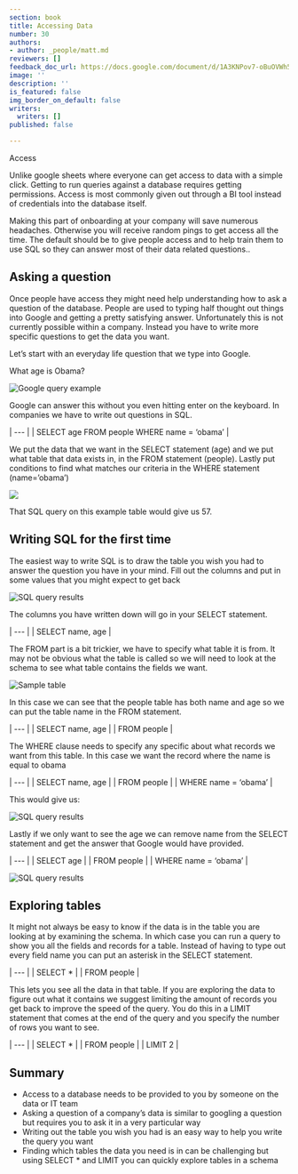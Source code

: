 ```yaml
---
section: book
title: Accessing Data
number: 30
authors:
- author: _people/matt.md
reviewers: []
feedback_doc_url: https://docs.google.com/document/d/1A3KNPov7-oBuOVWh553DTYXZxip6tw7NvW1q_ED3fI4/edit?usp=sharing
image: ''
description: ''
is_featured: false
img_border_on_default: false
writers:
  writers: []
published: false

---
```

Access

Unlike google sheets where everyone can get access to data with a simple click. Getting to run queries against a database requires getting permissions. Access is most commonly given out through a BI tool instead of credentials into the database itself.

Making this part of onboarding at your company will save numerous headaches. Otherwise you will receive random pings to get access all the time. The default should be to give people access and to help train them to use SQL so they can answer most of their data related questions..

## Asking a question

Once people have access they might need help understanding how to ask a question of the database. People are used to typing half thought out things into Google and getting a pretty satisfying answer. Unfortunately this is not currently possible within a company. Instead you have to write more specific questions to get the data you want.

Let’s start with an everyday life question that we type into Google.

What age is Obama?

![Google query example](https://assets.website-files.com/5c197923e5851742d9bc835d/5c955d53855a518944482b38_R51iIH8dMwcnos7Zum1E1foBdxoJikayyptwwd8cohPeMYDo4NIc0eXH3buKvPpnIm2z6LOXlV1qzLBBKPLj29AF0ZwhY5Nu-n5BGqBeGorx3vL2QubR-itTtRwIojCsRj7EmAV9.png)

Google can answer this without you even hitting enter on the keyboard. In companies we have to write out questions in SQL.

| --- |
| SELECT age FROM people WHERE name = ‘obama’ |

We put the data that we want in the SELECT statement (age) and we put what table that data exists in, in the FROM statement (people). Lastly put conditions to find what matches our criteria in the WHERE statement (name=’obama’)

![](https://assets.website-files.com/5c197923e5851742d9bc835d/5ca665441155fd65c7411b2c_Spreadsheet%20-_%20SQL.png)

That SQL query on this example table would give us 57.

## Writing SQL for the first time

The easiest way to write SQL is to draw the table you wish you had to answer the question you have in your mind. Fill out the columns and put in some values that you might expect to get back

![SQL query results](https://assets.website-files.com/5c197923e5851742d9bc835d/5c955d5496e83cdf8cebefb5_1T3cQ-g4mD2iBD0d2kCONvIwvJGku8_fRysj4K8RFy1hM845zH747TdeAOGdoZqcXxbhwxR6jdG68B13KpQApC9TDXloX1lFlHCr-2RkvpT3vgO1Ru0VoWOsyzEUuscoTCWW9jwu.png)

The columns you have written down will go in your SELECT statement.

| --- |
| SELECT name, age |

The FROM part is a bit trickier, we have to specify what table it is from. It may not be obvious what the table is called so we will need to look at the schema to see what table contains the fields we want.

![Sample table](https://assets.website-files.com/5c197923e5851742d9bc835d/5c955d54855a519b90482b82_0_XuoIOKHcr-pHZvUBOYLqc9Du0UaxW7J3xqagHpN2PiwR_Gj6FtTrSr7_ZF0XUCoHUWPIGxVdqi-g-eLXxGoX3gsLjr6Uwxp0d5dMSxu48GcxD0kTTeCkXiyXvRleLUSQYoErow.png)

In this case we can see that the people table has both name and age so we can put the table name in the FROM statement.

| --- |
| SELECT name, age |
| FROM people |

The WHERE clause needs to specify any specific about what records we want from this table. In this case we want the record where the name is equal to obama

| --- |
| SELECT name, age |
| FROM people |
| WHERE name = ‘obama’ |

This would give us:

![SQL query results](https://assets.website-files.com/5c197923e5851742d9bc835d/5c955d5496e83cdf8cebefb5_1T3cQ-g4mD2iBD0d2kCONvIwvJGku8_fRysj4K8RFy1hM845zH747TdeAOGdoZqcXxbhwxR6jdG68B13KpQApC9TDXloX1lFlHCr-2RkvpT3vgO1Ru0VoWOsyzEUuscoTCWW9jwu.png)

Lastly if we only want to see the age we can remove name from the SELECT statement and get the answer that Google would have provided.

| --- |
| SELECT age |
| FROM people |
| WHERE name = ‘obama’ |

![SQL query results](https://assets.website-files.com/5c197923e5851742d9bc835d/5c955d544476fb626145f55f_bYapCMOcAIoShalKPadESVyRr0bqE1OC1pSXRFSni_29VIlnM2pcJNl4DCVOWCYwezXAbq_83RY_3ZjxZDxSj9LND5IHd98kARxTKcpgI7d6Jxq5lyHr2VRLN2FLdK9gRdi15L7r.png)

## Exploring tables

It might not always be easy to know if the data is in the table you are looking at by examining the schema. In which case you can run a query to show you all the fields and records for a table. Instead of having to type out every field name you can put an asterisk in the SELECT statement.

| --- |
| SELECT * |
| FROM people |

This lets you see all the data in that table. If you are exploring the data to figure out what it contains we suggest limiting the amount of records you get back to improve the speed of the query. You do this in a LIMIT statement that comes at the end of the query and you specify the number of rows you want to see.

| --- |
| SELECT * |
| FROM people |
| LIMIT 2 |

## Summary

* Access to a database needs to be provided to you by someone on the data or IT team
* Asking a question of a company’s data is similar to googling a question but requires you to ask it in a very particular way
* Writing out the table you wish you had is an easy way to help you write the query you want
* Finding which tables the data you need is in can be challenging but using SELECT * and LIMIT you can quickly explore tables in a schema